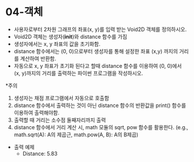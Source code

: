 # 04-객체

- 사용자로부터 2차원 그래프의 좌표(x, y)를 입력 받는 Void2D 객체를 정의하시오.
- Void2D 객체는 생성자(__init__)와 distance 함수를 가짐
- 생성자에서는 x, y 좌표의 값을 초기화함.
- distance 함수에서는 (0, 0)으로부터 생성자를 통해 설정한 좌표 (x,y) 까지의 거리를 계산하여 반환함.
- 자동으로 x, y 좌표가 초기화 된다고 할때 distance 함수를 이용하여 (0, 0)에서 (x, y)까지의 거리를 출력하는 파이썬 프로그램을 작성하시오.

*주의
1) 생성자는 채점 프로그램에서 자동으로 호출함
2) distance 함수에서 출력하는 것이 아닌 distance 함수의 반환값을 print() 함수를 이용하여 출력해야함.
3) 출력할 때 거리는 소수점 둘째자리까지 출력
4) distance 함수에서 거리 계산 시, math 모듈의 sqrt, pow 함수를 활용한다. (e.g., math.sqrt(A): A의 제곱근, math.pow(A, B): A의 B제곱)
  
- 출력 예제
  * Distance: 5.83
